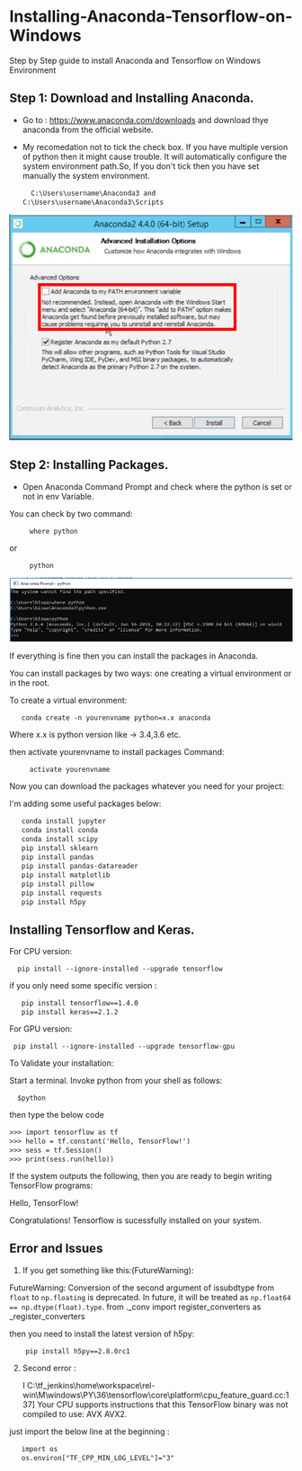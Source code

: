 # Installing-Anaconda-Tensorflow-on-Windows
Step by Step guide to install Anaconda and Tensorflow on Windows Environment


## Step 1: Download and Installing Anaconda.

  * Go to : https://www.anaconda.com/downloads and download thye anaconda from the official website.

  * My recomedation not to tick the check box. If you have multiple version of python then it might cause trouble.
    It will automatically configure the system environment path.So, If you don't tick then you have set manually the system environment.

    ```
      C:\Users\username\Anaconda3 and C:\Users\username\Anaconda3\Scripts
    ``` 
  
  ![Screenshot](Capture1.PNG)


## Step 2: Installing Packages.

* Open Anaconda Command Prompt and check where the python is set or not in env Variable.

You can check by two command:

   ```
        where python
   ```
or
   ```
        python
   ```
![Screenshot](Capture.PNG)

If everything is fine then you can install the packages in Anaconda.

You can install packages by two ways: one creating a virtual environment or in the root.

To create a virtual environment: 
  ```
     conda create -n yourenvname python=x.x anaconda
  ```
Where x.x is python version like -> 3.4,3.6 etc.

then activate yourenvname to install packages
Command: 

 ```
      activate yourenvname
  ```
Now you can download the packages whatever you need for your project:

I'm adding some useful packages below:

  ```   
     conda install jupyter
     conda install conda 
     conda install scipy
     pip install sklearn
     pip install pandas
     pip install pandas-datareader
     pip install matplotlib
     pip install pillow
     pip install requests
     pip install h5py
   ```
## Installing Tensorflow and Keras.

For CPU version:

   ```
     pip install --ignore-installed --upgrade tensorflow
   ```
   if you only need some specific version :
   
       pip install tensorflow==1.4.0
       pip install keras==2.1.2

For GPU version:

     pip install --ignore-installed --upgrade tensorflow-gpu 

To Validate your installation:

Start a terminal.
Invoke python from your shell as follows:

      $python

then type the below code

    >>> import tensorflow as tf
    >>> hello = tf.constant('Hello, TensorFlow!')
    >>> sess = tf.Session()
    >>> print(sess.run(hello))

If the system outputs the following, then you are ready to begin writing TensorFlow programs:

   Hello, TensorFlow!
   
Congratulations! Tensorflow is sucessfully installed on your system.

## Error and Issues

1. If you get something like this:(FutureWarning):

  FutureWarning: Conversion of the second argument of issubdtype from `float` to `np.floating` is deprecated. In future, it will be       treated as `np.float64 == np.dtype(float).type`. from ._conv import register_converters as _register_converters 

then you need to install the latest version of h5py:

 ```
     pip install h5py==2.8.0rc1
 ```

2. Second error : 

    I C:\tf_jenkins\home\workspace\rel-win\M\windows\PY\36\tensorflow\core\platform\cpu_feature_guard.cc:137] Your CPU supports             instructions that this TensorFlow binary was not compiled to use: AVX AVX2.

 just import the below line at the beginning :
 
 ```
    import os
    os.environ["TF_CPP_MIN_LOG_LEVEL"]="3"
```



